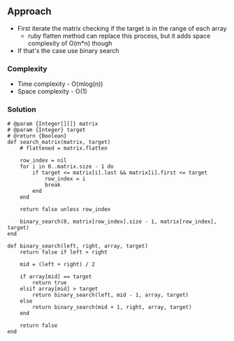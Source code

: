 ## Approach
- First iterate the matrix checking if the target is in the range of each array
  - ruby flatten method can replace this process, but it adds space complexity of O(m*n) though
- If that's the case use binary search


### Complexity
- Time complexity - O(mlog(n))
- Space complexity - O(1)

### Solution
```
# @param {Integer[][]} matrix
# @param {Integer} target
# @return {Boolean}
def search_matrix(matrix, target)
    # flattened = matrix.flatten
    
    row_index = nil
    for i in 0..matrix.size - 1 do
        if target <= matrix[i].last && matrix[i].first <= target
            row_index = i
            break
        end
    end

    return false unless row_index

    binary_search(0, matrix[row_index].size - 1, matrix[row_index], target)
end

def binary_search(left, right, array, target)
    return false if left > right

    mid = (left + right) / 2

    if array[mid] == target
        return true
    elsif array[mid] > target
        return binary_search(left, mid - 1, array, target)
    else
        return binary_search(mid + 1, right, array, target)
    end

    return false
end
```
